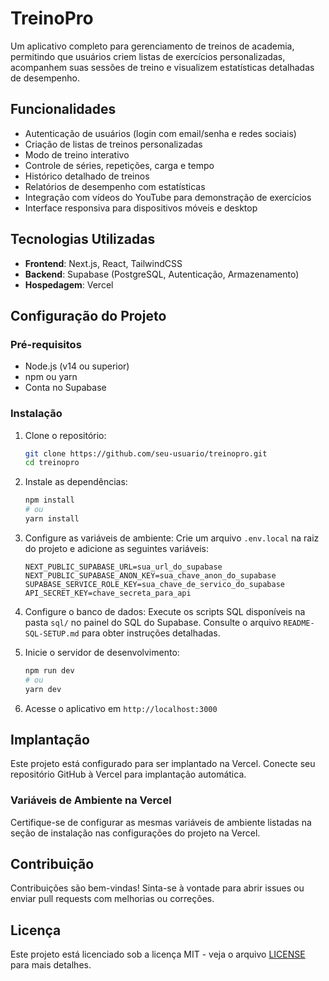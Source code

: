 # TreinoPro

Um aplicativo completo para gerenciamento de treinos de academia, permitindo que usuários criem listas de exercícios personalizadas, acompanhem suas sessões de treino e visualizem estatísticas detalhadas de desempenho.

## Funcionalidades

- Autenticação de usuários (login com email/senha e redes sociais)
- Criação de listas de treinos personalizadas
- Modo de treino interativo
- Controle de séries, repetições, carga e tempo
- Histórico detalhado de treinos
- Relatórios de desempenho com estatísticas
- Integração com vídeos do YouTube para demonstração de exercícios
- Interface responsiva para dispositivos móveis e desktop

## Tecnologias Utilizadas

- **Frontend**: Next.js, React, TailwindCSS
- **Backend**: Supabase (PostgreSQL, Autenticação, Armazenamento)
- **Hospedagem**: Vercel

## Configuração do Projeto

### Pré-requisitos

- Node.js (v14 ou superior)
- npm ou yarn
- Conta no Supabase

### Instalação

1. Clone o repositório:
   ```bash
   git clone https://github.com/seu-usuario/treinopro.git
   cd treinopro
   ```

2. Instale as dependências:
   ```bash
   npm install
   # ou
   yarn install
   ```

3. Configure as variáveis de ambiente:
   Crie um arquivo `.env.local` na raiz do projeto e adicione as seguintes variáveis:
   ```
   NEXT_PUBLIC_SUPABASE_URL=sua_url_do_supabase
   NEXT_PUBLIC_SUPABASE_ANON_KEY=sua_chave_anon_do_supabase
   SUPABASE_SERVICE_ROLE_KEY=sua_chave_de_servico_do_supabase
   API_SECRET_KEY=chave_secreta_para_api
   ```

4. Configure o banco de dados:
   Execute os scripts SQL disponíveis na pasta `sql/` no painel do SQL do Supabase.
   Consulte o arquivo `README-SQL-SETUP.md` para obter instruções detalhadas.

5. Inicie o servidor de desenvolvimento:
   ```bash
   npm run dev
   # ou
   yarn dev
   ```

6. Acesse o aplicativo em `http://localhost:3000`

## Implantação

Este projeto está configurado para ser implantado na Vercel. Conecte seu repositório GitHub à Vercel para implantação automática.

### Variáveis de Ambiente na Vercel

Certifique-se de configurar as mesmas variáveis de ambiente listadas na seção de instalação nas configurações do projeto na Vercel.

## Contribuição

Contribuições são bem-vindas! Sinta-se à vontade para abrir issues ou enviar pull requests com melhorias ou correções.

## Licença

Este projeto está licenciado sob a licença MIT - veja o arquivo [LICENSE](LICENSE) para mais detalhes. 